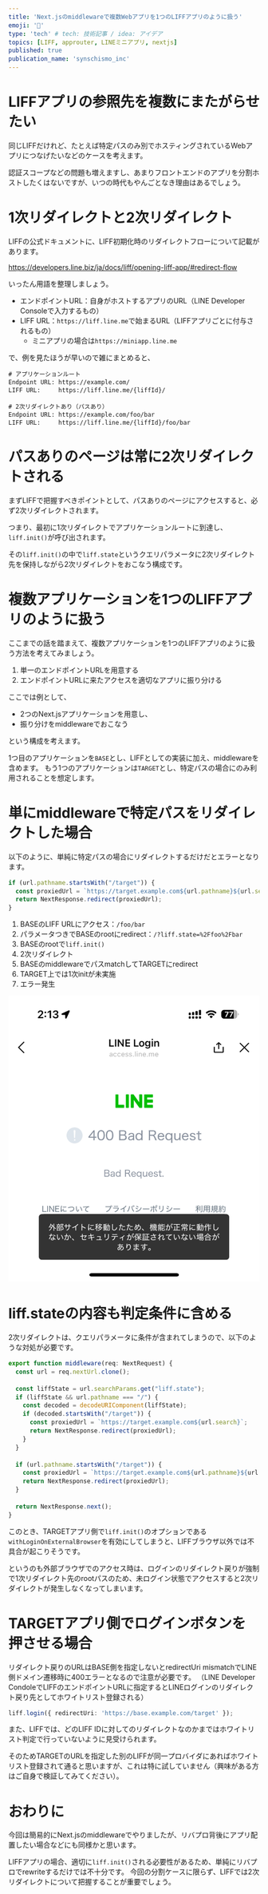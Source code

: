 ```yaml
---
title: 'Next.jsのmiddlewareで複数Webアプリを1つのLIFFアプリのように扱う'
emoji: '🌴'
type: 'tech' # tech: 技術記事 / idea: アイデア
topics: [LIFF, approuter, LINEミニアプリ, nextjs]
published: true
publication_name: 'synschismo_inc'
---
```


# LIFFアプリの参照先を複数にまたがらせたい

同じLIFFだけれど、たとえば特定パスのみ別でホスティングされているWebアプリにつなげたいなどのケースを考えます。

認証スコープなどの問題も増えますし、あまりフロントエンドのアプリを分割ホストしたくはないですが、いつの時代もやんごとなき理由はあるでしょう。

# 1次リダイレクトと2次リダイレクト

LIFFの公式ドキュメントに、LIFF初期化時のリダイレクトフローについて記載があります。

https://developers.line.biz/ja/docs/liff/opening-liff-app/#redirect-flow

いったん用語を整理しましょう。

- エンドポイントURL：自身がホストするアプリのURL（LINE Developer Consoleで入力するもの）
- LIFF URL：`https://liff.line.me`で始まるURL（LIFFアプリごとに付与されるもの）
  - ミニアプリの場合は`https://miniapp.line.me`

で、例を見たほうが早いので雑にまとめると、

```
# アプリケーションルート
Endpoint URL: https://example.com/
LIFF URL:     https://liff.line.me/{liffId}/

# 2次リダイレクトあり（パスあり）
Endpoint URL: https://example.com/foo/bar
LIFF URL:     https://liff.line.me/{liffId}/foo/bar
```

# パスありのページは常に2次リダイレクトされる

まずLIFFで把握すべきポイントとして、パスありのページにアクセスすると、必ず2次リダイレクトされます。

つまり、最初に1次リダイレクトでアプリケーションルートに到達し、`liff.init()`が呼び出されます。

その`liff.init()`の中で`liff.state`というクエリパラメータに2次リダイレクト先を保持しながら2次リダイレクトをおこなう構成です。

# 複数アプリケーションを1つのLIFFアプリのように扱う

ここまでの話を踏まえて、複数アプリケーションを1つのLIFFアプリのように扱う方法を考えてみましょう。

1. 単一のエンドポイントURLを用意する
2. エンドポイントURLに来たアクセスを適切なアプリに振り分ける

ここでは例として、

- 2つのNext.jsアプリケーションを用意し、
- 振り分けをmiddlewareでおこなう

という構成を考えます。

1つ目のアプリケーションを`BASE`とし、LIFFとしての実装に加え、middlewareを含めます。
もう1つのアプリケーションは`TARGET`とし、特定パスの場合にのみ利用されることを想定します。

# 単にmiddlewareで特定パスをリダイレクトした場合

以下のように、単純に特定パスの場合にリダイレクトするだけだとエラーとなります。

```ts:middleware.ts
if (url.pathname.startsWith("/target")) {
  const proxiedUrl = `https://target.example.com${url.pathname}${url.search}`;
  return NextResponse.redirect(proxiedUrl);
}
```

1. BASEのLIFF URLにアクセス：`/foo/bar`
2. パラメータつきでBASEのrootにredirect：`/?liff.state=%2Ffoo%2Fbar`
3. BASEのrootで`liff.init()`
4. 2次リダイレクト
5. BASEのmiddlewareでパスmatchしてTARGETにredirect
6. TARGET上では1次initが未実施
7. エラー発生

![image](/images/8efb9648e7d2c7/0.png)

# liff.stateの内容も判定条件に含める

2次リダイレクトは、クエリパラメータに条件が含まれてしまうので、以下のような対処が必要です。

```ts:middleware.ts
export function middleware(req: NextRequest) {
  const url = req.nextUrl.clone();

  const liffState = url.searchParams.get("liff.state");
  if (liffState && url.pathname === "/") {
    const decoded = decodeURIComponent(liffState);
    if (decoded.startsWith("/target")) {
      const proxiedUrl = `https://target.example.com${url.search}`;
      return NextResponse.redirect(proxiedUrl);
    }
  }

  if (url.pathname.startsWith("/target")) {
    const proxiedUrl = `https://target.example.com${url.pathname}${url.search}`;
    return NextResponse.redirect(proxiedUrl);
  }

  return NextResponse.next();
}
```

このとき、TARGETアプリ側で`liff.init()`のオプションである`withLoginOnExternalBrowser`を有効にしてしまうと、LIFFブラウザ以外では不具合が起こりそうです。

というのも外部ブラウザでのアクセス時は、ログインのリダイレクト戻りが強制で1次リダイレクト先のrootパスのため、未ログイン状態でアクセスすると2次リダイレクトが発生しなくなってしまいます。

# TARGETアプリ側でログインボタンを押させる場合

リダイレクト戻りのURLはBASE側を指定しないとredirectUri mismatchでLINE側ドメイン遷移時に400エラーとなるので注意が必要です。
（LINE Developer CondoleでLIFFのエンドポイントURLに指定するとLINEログインのリダイレクト戻り先としてホワイトリスト登録される）

```ts
liff.login({ redirectUri: 'https://base.example.com/target' });
```

また、LIFFでは、どのLIFF IDに対してのリダイレクトなのかまではホワイトリスト判定で行っていないように見受けられます。

そのためTARGETのURLを指定した別のLIFFが同一プロバイダにあればホワイトリスト登録されて通ると思いますが、これは特に試していません（興味がある方はご自身で検証してみてください）。

# おわりに

今回は簡易的にNext.jsのmiddlewareでやりましたが、リバプロ背後にアプリ配置したい場合などにも同様かと思います。

LIFFアプリの場合、適切に`liff.init()`される必要性があるため、単純にリバプロでrewriteするだけでは不十分です。
今回の分割ケースに限らず、LIFFでは2次リダイレクトについて把握することが重要でしょう。
